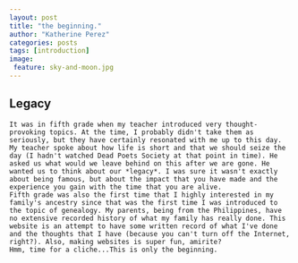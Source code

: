 ```yaml
---
layout: post
title: "the beginning."
author: "Katherine Perez"
categories: posts 
tags: [introduction]
image:
 feature: sky-and-moon.jpg
---
```


## Legacy
    It was in fifth grade when my teacher introduced very thought-provoking topics. At the time, I probably didn't take them as seriously, but they have certainly resonated with me up to this day. My teacher spoke about how life is short and that we should seize the day (I hadn't watched Dead Poets Society at that point in time). He asked us what would we leave behind on this after we are gone. He wanted us to think about our *legacy*. I was sure it wasn't exactly about being famous, but about the impact that you have made and the experience you gain with the time that you are alive.
    Fifth grade was also the first time that I highly interested in my family's ancestry since that was the first time I was introduced to the topic of genealogy. My parents, being from the Philippines, have no extensive recorded history of what my family has really done. This website is an attempt to have some written record of what I've done and the thoughts that I have (because you can't turn off the Internet, right?). Also, making websites is super fun, amirite?
    Hmm, time for a cliche...This is only the beginning. 
